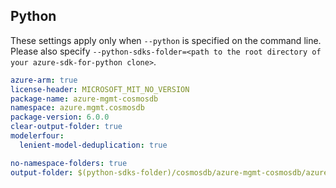 ## Python

These settings apply only when `--python` is specified on the command line.
Please also specify `--python-sdks-folder=<path to the root directory of your azure-sdk-for-python clone>`.

``` yaml $(python)
azure-arm: true
license-header: MICROSOFT_MIT_NO_VERSION
package-name: azure-mgmt-cosmosdb
namespace: azure.mgmt.cosmosdb
package-version: 6.0.0
clear-output-folder: true
modelerfour:
  lenient-model-deduplication: true
```

``` yaml $(python)
no-namespace-folders: true
output-folder: $(python-sdks-folder)/cosmosdb/azure-mgmt-cosmosdb/azure/mgmt/cosmosdb
```
